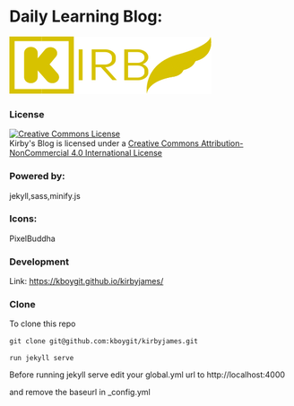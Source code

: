 # Daily Learning Blog:

![Kirby](assets/images/kirbylogo.png?raw=true "kirbylogo")

### License

<a rel="license" href="http://creativecommons.org/licenses/by-nc/4.0/"><img alt="Creative Commons License" style="border-width:0" src="https://i.creativecommons.org/l/by-nc/4.0/88x31.png" /></a><br /><span xmlns:dct="http://purl.org/dc/terms/" property="dct:title">Kirby's Blog</span> is licensed under a <a rel="license" href="http://creativecommons.org/licenses/by-nc/4.0/">Creative Commons Attribution-NonCommercial 4.0 International License</a>

### Powered by:

jekyll,sass,minify.js

### Icons:

PixelBuddha

### Development

Link: https://kboygit.github.io/kirbyjames/

### Clone

To clone this repo
```
git clone git@github.com:kboygit/kirbyjames.git
```
    run jekyll serve

Before running jekyll serve edit your global.yml url to http://localhost:4000

and remove the baseurl in _config.yml 
